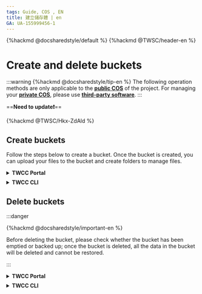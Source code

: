 ```yaml
---
tags: Guide, COS , EN
title: 建立儲存體 | en
GA: UA-155999456-1
---
```


{%hackmd @docsharedstyle/default %}
{%hackmd @TWSC/header-en %}

# Create and delete buckets

:::warning
{%hackmd @docsharedstyle/tip-en %}
The following operation methods are only applicable to the [<ins>**public COS**<i class="fa fa-question-circle fa-question-circle-for-service" aria-hidden="true"></i></ins>](https://man.twcc.ai/@preview-twccdocs/doc-cos-main-en/%2F%40TWSC%2Fcos-overview-en) of the project. For managing your [<ins>**private COS**<i class="fa fa-question-circle fa-question-circle-for-service" aria-hidden="true"></i></ins>](https://man.twcc.ai/@preview-twccdocs/doc-cos-main-en/%2F%40TWSC%2Fcos-overview-en), please use [<ins>**third-party software**</ins>](https://man.twcc.ai/@preview-twccdocs/doc-cos-main-en/https%3A%2F%2Fman.twcc.ai%2F%40TWSC%2Fguide-cos-connect-info-en).
:::


==**Need to update:exclamation:**==

{%hackmd @TWSC/Hkx-ZdAld %}


## Create buckets

Follow the steps below to create a bucket. Once the bucket is created, you can upload your files to the bucket and create folders to manage files.

<details class="docspoiler">

<summary><b> TWCC Portal </b></summary>

<br>

* Select **Cloud Object Storage (COS)** from the service list, enter the Cloud Object Storage Management page, and click **＋CREATE**.



![](https://cos.twcc.ai/SYS-MANUAL/uploads/upload_7276085361277d851d4d1b6122b938e2.png)




* Enter a name for the bucket and click **OK**. Please note that the name of the bucket must be unique. It must be between 1 and 16 characters of lowercase English letter or digits. The first character must be a letter.

![](https://cos.twcc.ai/SYS-MANUAL/uploads/upload_242ab6c2f636e6c895c262889cbff173.png)



* When the bucket is created, it will show on the top of the list. Click the list to enter the Bucket Details page and begin to use it.

![](https://cos.twcc.ai/SYS-MANUAL/uploads/upload_816d9e09bb9d062f7908162f02386fef.png)



</details>


<!-- Space -->

<div style="height:8px"></div>

<!-- 2. start -->


<!-- 1 start -->

<details class="docspoiler">

<summary><b>TWCC CLI</b></summary>

<br>

- Create a bucket named `bk_cli`

```bash
$ twccli mk cos -bkt bk_cli
```
![](https://cos.twcc.ai/SYS-MANUAL/uploads/upload_fc30b6409e2372886223660e2aefd2da.png)

</details>

## Delete buckets

:::danger

{%hackmd @docsharedstyle/important-en %}

Before deleting the bucket, please check whether the bucket has been emptied or backed up; once the bucket is deleted, all the data in the bucket will be deleted and cannot be restored.

:::


<details class="docspoiler">

<summary><b> TWCC Portal </b></summary>

<br>

* To delete an unnecessary bucket, click the <i class="fa fa-ellipsis-v fa-20" aria-hidden="true"></i> menu button on the right of the bucket list, and then click **DELETE**.

* To avoid accidental deletion, please enter the name of the bucket to confirm the deletion.

![](https://cos.twcc.ai/SYS-MANUAL/uploads/upload_91a38c8366856a7f2fb7504cb896ebeb.png)


</details>


<!-- Space -->

<div style="height:8px"></div>

<!-- 2. start -->


<!-- 1 start -->

<details class="docspoiler">

<summary><b>TWCC CLI</b></summary>

<br>

- Delete the **empty** bucket `bk_cli1`
```bash
$ twccli ls cos -bkt bk_cli1
$ twccli rm cos -bkt bk_cli1
```  
![](https://cos.twcc.ai/SYS-MANUAL/uploads/upload_192906ce0505e7303b8e391624b6df25.png)


![](https://cos.twcc.ai/SYS-MANUAL/uploads/upload_511e9bda39e94399aa5c414b8a6cccc8.png)


- Delete the **non-empty** bucket `bk_cli2`
```bash
$ twccli ls cos -bkt bk_cli2
$ twccli rm cos -bkt bk_cli2 -r
```  
![](https://cos.twcc.ai/SYS-MANUAL/uploads/upload_8ddbded358f57f02685f4bd887545a60.png)

![](https://cos.twcc.ai/SYS-MANUAL/uploads/upload_22bf710e843dce06cb3468f4ecc8824d.png)

</details>
